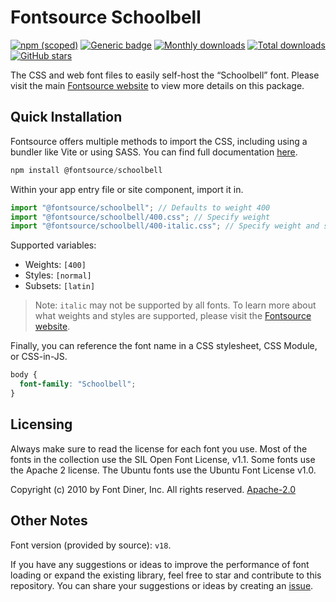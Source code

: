 # Fontsource Schoolbell

[![npm (scoped)](https://img.shields.io/npm/v/@fontsource/schoolbell?color=brightgreen)](https://www.npmjs.com/package/@fontsource/schoolbell) [![Generic badge](https://img.shields.io/badge/fontsource-passing-brightgreen)](https://github.com/fontsource/fontsource) [![Monthly downloads](https://badgen.net/npm/dm/@fontsource/schoolbell)](https://github.com/fontsource/fontsource) [![Total downloads](https://badgen.net/npm/dt/@fontsource/schoolbell)](https://github.com/fontsource/fontsource) [![GitHub stars](https://img.shields.io/github/stars/fontsource/fontsource.svg?style=social&label=Star)](https://github.com/fontsource/fontsource/stargazers)

The CSS and web font files to easily self-host the “Schoolbell” font. Please visit the main [Fontsource website](https://fontsource.org/fonts/schoolbell) to view more details on this package.

## Quick Installation

Fontsource offers multiple methods to import the CSS, including using a bundler like Vite or using SASS. You can find full documentation [here](https://fontsource.org/docs/getting-started/introduction).

```javascript
npm install @fontsource/schoolbell
```

Within your app entry file or site component, import it in.

```javascript
import "@fontsource/schoolbell"; // Defaults to weight 400
import "@fontsource/schoolbell/400.css"; // Specify weight
import "@fontsource/schoolbell/400-italic.css"; // Specify weight and style
```

Supported variables:
- Weights: `[400]`
- Styles: `[normal]`
- Subsets: `[latin]`

> Note: `italic` may not be supported by all fonts. To learn more about what weights and styles are supported, please visit the [Fontsource website](https://fontsource.org/fonts/schoolbell).

Finally, you can reference the font name in a CSS stylesheet, CSS Module, or CSS-in-JS.

```css
body {
  font-family: "Schoolbell";
}
```

## Licensing
Always make sure to read the license for each font you use. Most of the fonts in the collection use the SIL Open Font License, v1.1. Some fonts use the Apache 2 license. The Ubuntu fonts use the Ubuntu Font License v1.0.

Copyright (c) 2010 by Font Diner, Inc. All rights reserved.
[Apache-2.0](http://www.apache.org/licenses/LICENSE-2.0)

## Other Notes
Font version (provided by source): `v18`.

If you have any suggestions or ideas to improve the performance of font loading or expand the existing library, feel free to star and contribute to this repository. You can share your suggestions or ideas by creating an [issue](https://github.com/fontsource/fontsource/issues).